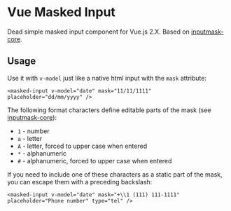 # Vue Masked Input
Dead simple masked input component for Vue.js 2.X. Based on [inputmask-core](https://github.com/insin/inputmask-core).


## Usage
Use it with `v-model` just like a native html input with the `mask` attribute:
```vue
<masked-input v-model="date" mask="11/11/1111" placeholder="dd/mm/yyyy" />
```

The following format characters define editable parts of the mask (see [inputmask-core](https://github.com/insin/inputmask-core)):
* `1` - number
* `a` - letter
* `A` - letter, forced to upper case when entered
* `*` - alphanumeric
* `#` - alphanumeric, forced to upper case when entered

If you need to include one of these characters as a static part of the mask, you can escape them with a preceding backslash:
```vue
<masked-input v-model="date" mask="+\\1 (111) 111-1111" placeholder="Phone number" type="tel" />
```
